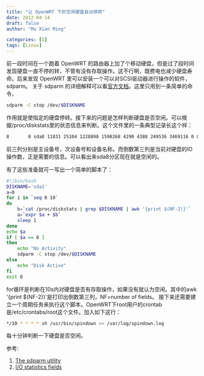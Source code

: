 ```yaml
---
title: "让 OpenWRT 下的空闲硬盘自动停转"
date: 2012-04-14
draft: false
author: "Mu Xian Ming"

categories: [I]
tags: [Linux]
---
```


前一段时间在一个跑着 OpenWRT 的路由器上加了个移动硬盘，但是过了段时间发现硬盘一直不停的转，不管有没有存取操作。这不行啊，既费电也减少硬盘寿命。后来发现 OpenWRT 里可以安装一个可以对SCSI驱动器进行操作的软件，sdparm。
关于 sdparm 的详细解释可以看[官方文档](http://sg.danny.cz/sg/sdparm.html)。这里只用到一条简单的命令，

```bash
sdparm -C stop /dev/$DISKNAME
```

作用就是使指定的硬盘停转。接下来的问题是怎样判断硬盘是否空闲。可以根据/proc/diskstats里的状态信息来判断。这个文件里的一条典型记录长这个样：

```bash
8       8 sda8 11831 25104 1228898 1598268 4290 4388 249536 3469116 0 83176 5067356
```

前三列分别是主设备号，次设备号和设备名称。而倒数第三列是当前对硬盘的IO操作数，正是需要的信息。可以看出来sda8分区现在就是空闲的。

有了这些准备就可一写出一个简单的脚本了：

```bash
#!/bin/bash
DISKNAME='sda1'
a=0
for i in `seq 0 10`
do
    b=`cat /proc/diskstats | grep $DISKNAME | awk '{print $(NF-2)}'`
    a=`expr $a + $b`
    sleep 1
done
echo $a
if [ $a == 0 ]
then
    echo "No Activity"
    sdparm -C stop /dev/$DISKNAME
else
    echo "Disk Active"
fi
exit 0
```

for循环是判断在10s内对硬盘是否有存取操作，如果没有就认为空闲。其中的awk '{print $(NF-2)}'是打印出倒数第三列，NF=number of fields。
接下来还需要建立一个周期任务来执行这个脚本。OpenWRT下root用户的crontab是/etc/crontabs/root这个文件。加入如下这行：

```bash
*/10 * * * * sh /usr/bin/spindown >> /var/log/spindown.log
```

每十分钟判断一下硬盘是否空闲。

参考:

1. [The sdparm utility](http://sg.danny.cz/sg/sdparm.html)
2. [I/O statistics fields](http://www.kernel.org/doc/Documentation/iostats.txt)
